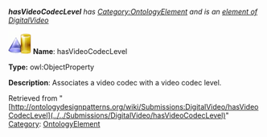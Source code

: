 ___hasVideoCodecLevel__ has [Category:OntologyElement](../../Category/OntologyElement "Category:OntologyElement") and is an [element of](../../Property/ElementOf "Property:ElementOf") [DigitalVideo](../../Submissions/DigitalVideo "Submissions:DigitalVideo")_


  




[![ObjectProperty](../../images/thumb/c/c3/ObjectProperty.gif/45px-ObjectProperty.gif)](../../Image/ObjectProperty.gif "ObjectProperty")
__Name__: hasVideoCodecLevel 


__Type:__ owl:ObjectProperty 


__Description__: Associates a video codec with a video codec level. 





Retrieved from "[http://ontologydesignpatterns.org/wiki/Submissions:DigitalVideo/hasVideoCodecLevel](../../Submissions/DigitalVideo/hasVideoCodecLevel)"
 [Category](http://ontologydesignpatterns.org/wiki/Special:Categories "Special:Categories"): [OntologyElement](../../Category/OntologyElement "Category:OntologyElement")